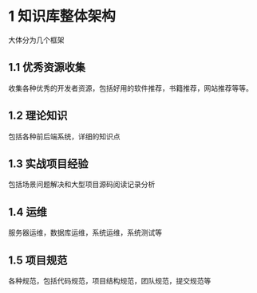 
# 1 知识库整体架构

大体分为几个框架

## 1.1 优秀资源收集
收集各种优秀的开发者资源，包括好用的软件推荐，书籍推荐，网站推荐等等。

## 1.2 理论知识
包括各种前后端系统，详细的知识点

## 1.3 实战项目经验
包括场景问题解决和大型项目源码阅读记录分析

## 1.4 运维
服务器运维，数据库运维，系统运维，系统测试等

## 1.5 项目规范
各种规范，包括代码规范，项目结构规范，团队规范，提交规范等